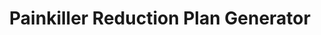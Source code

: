 ---
hackday: 23-cardiff
links:
  code:
  - https://github.com/samknight/painkillerreduction
  presentation: https://drive.google.com/file/d/0Bxv9aV_Fd9yeTVgwbmIxQnQ0Q2dVSm4tSGFzRkhhUllpYVZn/view
  website: http://painkillerreduction.herokuapp.com/
  video: https://youtu.be/lritwVcbH3c
summary: An easy, safe way to generate a painkiller reduction plan for a patient,
  based on the dosage  and duration preference
team:
- '@samknight'
- '@alistaircannon'
- Peter Counsell
- '@surgeongiffen'
- '@mishrumble'
- Hetal Purmanan
- Thomas Davey
- Khev Purmanan
thumbnail: painkiller_reduction_plan_generator.png
title: Painkiller Reduction Plan Generator
---
